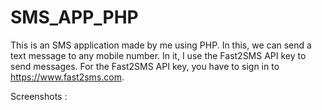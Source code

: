 # SMS_APP_PHP

This is an SMS application made by me using PHP. 
In this, we can send a text message to any mobile number. 
In it, I use the Fast2SMS API key to send messages.
For the Fast2SMS API key, you have to sign in to https://www.fast2sms.com.

Screenshots :

